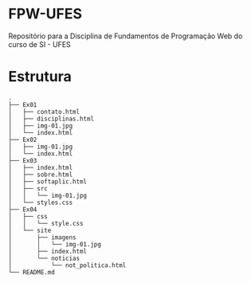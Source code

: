 # FPW-UFES
Repositório para a Disciplina de Fundamentos de Programação Web do curso de SI - UFES

# Estrutura 

```
.
├── Ex01
│   ├── contato.html
│   ├── disciplinas.html
│   ├── img-01.jpg
│   └── index.html
├── Ex02
│   ├── img-01.jpg
│   └── index.html
├── Ex03
│   ├── index.html
│   ├── sobre.html
│   ├── softaplic.html
│   ├── src
│   │   └── img-01.jpg
│   └── styles.css
├── Ex04
│   ├── css
│   │   └── style.css
│   └── site
│       ├── imagens
│       │   └── img-01.jpg
│       ├── index.html
│       └── noticias
│           └── not_politica.html
└── README.md

```